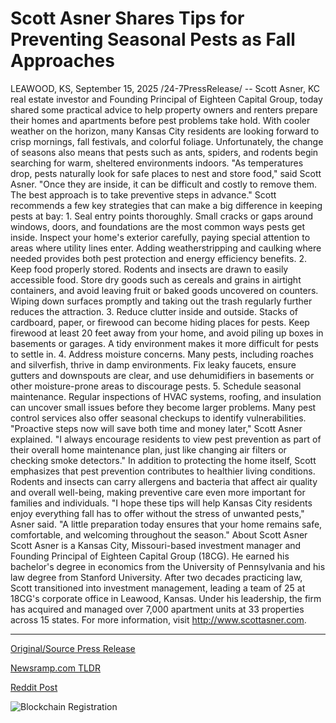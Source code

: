 # Scott Asner Shares Tips for Preventing Seasonal Pests as Fall Approaches

LEAWOOD, KS, September 15, 2025 /24-7PressRelease/ -- Scott Asner, KC real estate investor and Founding Principal of Eighteen Capital Group, today shared some practical advice to help property owners and renters prepare their homes and apartments before pest problems take hold.  With cooler weather on the horizon, many Kansas City residents are looking forward to crisp mornings, fall festivals, and colorful foliage. Unfortunately, the change of seasons also means that pests such as ants, spiders, and rodents begin searching for warm, sheltered environments indoors.   "As temperatures drop, pests naturally look for safe places to nest and store food," said Scott Asner. "Once they are inside, it can be difficult and costly to remove them. The best approach is to take preventive steps in advance."  Scott recommends a few key strategies that can make a big difference in keeping pests at bay:  1. Seal entry points thoroughly. Small cracks or gaps around windows, doors, and foundations are the most common ways pests get inside. Inspect your home's exterior carefully, paying special attention to areas where utility lines enter. Adding weatherstripping and caulking where needed provides both pest protection and energy efficiency benefits. 2. Keep food properly stored. Rodents and insects are drawn to easily accessible food. Store dry goods such as cereals and grains in airtight containers, and avoid leaving fruit or baked goods uncovered on counters. Wiping down surfaces promptly and taking out the trash regularly further reduces the attraction. 3. Reduce clutter inside and outside. Stacks of cardboard, paper, or firewood can become hiding places for pests. Keep firewood at least 20 feet away from your home, and avoid piling up boxes in basements or garages. A tidy environment makes it more difficult for pests to settle in. 4. Address moisture concerns. Many pests, including roaches and silverfish, thrive in damp environments. Fix leaky faucets, ensure gutters and downspouts are clear, and use dehumidifiers in basements or other moisture-prone areas to discourage pests. 5. Schedule seasonal maintenance. Regular inspections of HVAC systems, roofing, and insulation can uncover small issues before they become larger problems. Many pest control services also offer seasonal checkups to identify vulnerabilities.  "Proactive steps now will save both time and money later," Scott Asner explained. "I always encourage residents to view pest prevention as part of their overall home maintenance plan, just like changing air filters or checking smoke detectors."  In addition to protecting the home itself, Scott emphasizes that pest prevention contributes to healthier living conditions. Rodents and insects can carry allergens and bacteria that affect air quality and overall well-being, making preventive care even more important for families and individuals.  "I hope these tips will help Kansas City residents enjoy everything fall has to offer without the stress of unwanted pests," Asner said. "A little preparation today ensures that your home remains safe, comfortable, and welcoming throughout the season."  About Scott Asner Scott Asner is a Kansas City, Missouri-based investment manager and Founding Principal of Eighteen Capital Group (18CG). He earned his bachelor's degree in economics from the University of Pennsylvania and his law degree from Stanford University. After two decades practicing law, Scott transitioned into investment management, leading a team of 25 at 18CG's corporate office in Leawood, Kansas. Under his leadership, the firm has acquired and managed over 7,000 apartment units at 33 properties across 15 states. For more information, visit http://www.scottasner.com. 

---

[Original/Source Press Release](https://www.24-7pressrelease.com/press-release/526649/scott-asner-shares-tips-for-preventing-seasonal-pests-as-fall-approaches)
                    

[Newsramp.com TLDR](https://newsramp.com/curated-news/kc-real-estate-expert-shares-5-essential-fall-pest-prevention-tips/7600edc4fb64072686cbb222c564a6b5) 

 



[Reddit Post](https://www.reddit.com/r/RealEstate_NewsRamp/comments/1nhfb8v/kc_real_estate_expert_shares_5_essential_fall/) 



![Blockchain Registration](https://cdn.newsramp.app/24-7PressRelease/qrcode/259/15/envyHW4W.webp)